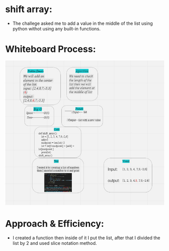 # shift array:

- The challege asked me to add a value in the middle of the list using python withot using any built-in functions.

# Whiteboard Process:
 ![shift array](img/code-challenge2.JPG)

 # Approach & Efficiency:
 - I created a function then inside of it I put the list,
 after that I divided the list by 2 and used slice notation method.


